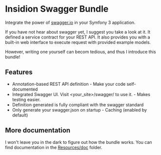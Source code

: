 # Insidion Swagger Bundle


Integrate the power of [swagger.io](https://swagger.io) in your Symfony 3 application. 

If you have not hear about swagger yet, I suggest you take a look at it. It defined a service contract for your REST API. It also provides you with a built-in web interface to execute request with provided example models.

However, writing one yourself can becom tedious, and thus I introduce this bundle!

## Features

* Annotation-based REST API definition - Make your code self-documented
* Integrated Swagger UI. Visit <your_site>/swagger/ to use it. - Makes testing easier. 
* Definition generated is fully compliant with the swagger standard
* Only generate your swagger.json on startup - Caching (enabled by default)

## More documentation

I won't leave you in the dark to figure out how the bundle works. You can find documentation in the [Resources/doc](https://github.com/Morlack/InsidionSwaggerBundle/tree/master/src/Resources/doc) folder.

